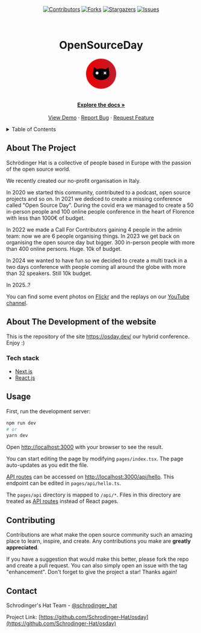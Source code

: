 <div align='center'>
  
[![Contributors][contributors-shield]][contributors-url]
[![Forks][forks-shield]][forks-url]
[![Stargazers][stars-shield]][stars-url]
[![Issues][issues-shield]][issues-url]

</div>

<!-- PROJECT LOGO -->
<br />
<div align="center">
  <h1>OpenSourceDay</h1>
  
  <a href="https://github.com/Schrodinger-Hat/osday">
    <img src="public/sh.png" alt="Logo" width="80" height="80">
  </a>

  <p align="center">
    <br />
    <a href="https://github.com/Schrodinger-Hat/osday/blob/main/README.md"><strong>Explore the docs »</strong></a>
    <br />
    <br />
    <a href="https://osday.dev/">View Demo</a>
    ·
    <a href="https://github.com/Schrodinger-Hat/osday/issues">Report Bug</a>
    ·
    <a href="https://github.com/Schrodinger-Hat/osday/issues">Request Feature</a>
  </p>
</div>

<!-- TABLE OF CONTENTS -->
<details>
  <summary>Table of Contents</summary>
  <ol>
    <li>
      <a href="#about-the-project">About The Project</a>
      <ul>
        <li><a href="#tech-stack">Built With</a></li>
      </ul>
    </li>
    <li><a href="#usage">Usage</a></li>
    <li><a href="#contributing">Contributing</a></li>
    <li><a href="#contact">Contact</a></li>
  </ol>
</details>

<!-- ABOUT THE PROJECT -->

## About The Project

Schrödinger Hat is a collective of people based in Europe with the passion of the open source world.

We recently created our no-profit organisation in Italy.

In 2020 we started this community, contributed to a podcast, open source projects and so on.
In 2021 we dediced to create a missing conference called "Open Source Day". During the covid era we managed to create a 50 in-person people and 100 online people conference in the heart of Florence with less than 1000€ of budget.

In 2022 we made a Call For Contributors gaining 4 people in the admin team: now we are 6 people organising things.
In 2023 we get back on organising the open source day but bigger. 300 in-person people with more than 400 online persons. Huge. 10k of budget.

In 2024 we wanted to have fun so we decided to create a multi track in a two days conference with people coming all around the globe with more than 32 speakers. Still 10k budget.

In 2025..?

You can find some event photos on [Flickr](https://www.flickr.com/photos/197981994@N04/albums/with/72177720315430384) and the replays on our [YouTube channel](https://www.youtube.com/@SchrodingerHat/videos).

## About The Development of the website

This is the repository of the site https://osday.dev/ our hybrid conference. Enjoy :)

### Tech stack

- [Next.js](https://nextjs.org/)
- [React.js](https://reactjs.org/)

<!-- USAGE EXAMPLES -->

## Usage

First, run the development server:

```bash
npm run dev
# or
yarn dev
```

Open [http://localhost:3000](http://localhost:3000) with your browser to see the result.

You can start editing the page by modifying `pages/index.tsx`. The page auto-updates as you edit the file.

[API routes](https://nextjs.org/docs/api-routes/introduction) can be accessed on [http://localhost:3000/api/hello](http://localhost:3000/api/hello). This endpoint can be edited in `pages/api/hello.ts`.

The `pages/api` directory is mapped to `/api/*`. Files in this directory are treated as [API routes](https://nextjs.org/docs/api-routes/introduction) instead of React pages.

<!-- CONTRIBUTING -->

## Contributing

Contributions are what make the open source community such an amazing place to learn, inspire, and create. Any contributions you make are **greatly appreciated**.

If you have a suggestion that would make this better, please fork the repo and create a pull request. You can also simply open an issue with the tag "enhancement".
Don't forget to give the project a star! Thanks again!

<!-- CONTACT -->

## Contact

Schrodinger's Hat Team - [@schrodinger_hat](mailto:osday@schrodinger-hat.it)

Project Link: [https://github.com/Schrodinger-Hat/osday](https://github.com/Schrodinger-Hat/osday)

<!-- MARKDOWN LINKS & IMAGES -->
<!-- https://www.markdownguide.org/basic-syntax/#reference-style-links -->

[contributors-shield]: https://img.shields.io/github/contributors/Schrodinger-Hat/osday.svg?style=for-the-badge
[contributors-url]: https://github.com/Schrodinger-Hat/osday/graphs/contributors
[forks-shield]: https://img.shields.io/github/forks/Schrodinger-Hat/osday.svg?style=for-the-badge
[forks-url]: https://github.com/Schrodinger-Hat/osday/network/members
[stars-shield]: https://img.shields.io/github/stars/Schrodinger-Hat/osday?style=for-the-badge
[stars-url]: https://github.com/Schrodinger-Hat/osday/stargazers
[issues-shield]: https://img.shields.io/github/issues/Schrodinger-Hat/osday.svg?style=for-the-badge
[issues-url]: https://github.com/Schrodinger-Hat/osday/issues
